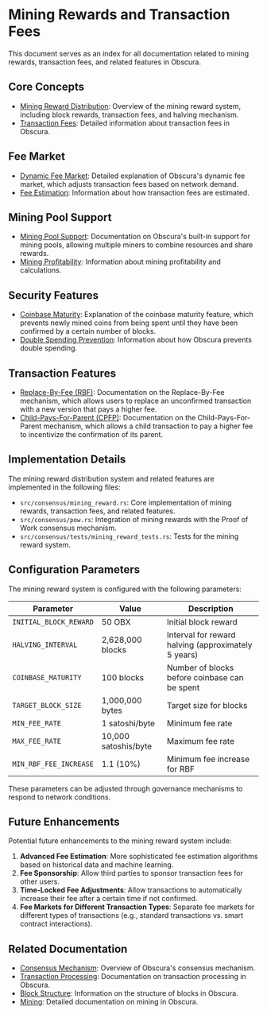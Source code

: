 # Mining Rewards and Transaction Fees

This document serves as an index for all documentation related to mining rewards, transaction fees, and related features in Obscura.

## Core Concepts

- [Mining Reward Distribution](mining/rewards.md): Overview of the mining reward system, including block rewards, transaction fees, and halving mechanism.
- [Transaction Fees](transactions/transaction_fees.md): Detailed information about transaction fees in Obscura.

## Fee Market

- [Dynamic Fee Market](consensus/fee_market.md): Detailed explanation of Obscura's dynamic fee market, which adjusts transaction fees based on network demand.
- [Fee Estimation](transactions/fee_estimation.md): Information about how transaction fees are estimated.

## Mining Pool Support

- [Mining Pool Support](mining/pool_mining.md): Documentation on Obscura's built-in support for mining pools, allowing multiple miners to combine resources and share rewards.
- [Mining Profitability](mining/mining_profitability.md): Information about mining profitability and calculations.

## Security Features

- [Coinbase Maturity](consensus/coinbase_maturity.md): Explanation of the coinbase maturity feature, which prevents newly mined coins from being spent until they have been confirmed by a certain number of blocks.
- [Double Spending Prevention](consensus/double_spending.md): Information about how Obscura prevents double spending.

## Transaction Features

- [Replace-By-Fee (RBF)](consensus/replace_by_fee.md): Documentation on the Replace-By-Fee mechanism, which allows users to replace an unconfirmed transaction with a new version that pays a higher fee.
- [Child-Pays-For-Parent (CPFP)](consensus/cpfp.md): Documentation on the Child-Pays-For-Parent mechanism, which allows a child transaction to pay a higher fee to incentivize the confirmation of its parent.

## Implementation Details

The mining reward distribution system and related features are implemented in the following files:

- `src/consensus/mining_reward.rs`: Core implementation of mining rewards, transaction fees, and related features.
- `src/consensus/pow.rs`: Integration of mining rewards with the Proof of Work consensus mechanism.
- `src/consensus/tests/mining_reward_tests.rs`: Tests for the mining reward system.

## Configuration Parameters

The mining reward system is configured with the following parameters:

| Parameter | Value | Description |
|-----------|-------|-------------|
| `INITIAL_BLOCK_REWARD` | 50 OBX | Initial block reward |
| `HALVING_INTERVAL` | 2,628,000 blocks | Interval for reward halving (approximately 5 years) |
| `COINBASE_MATURITY` | 100 blocks | Number of blocks before coinbase can be spent |
| `TARGET_BLOCK_SIZE` | 1,000,000 bytes | Target size for blocks |
| `MIN_FEE_RATE` | 1 satoshi/byte | Minimum fee rate |
| `MAX_FEE_RATE` | 10,000 satoshis/byte | Maximum fee rate |
| `MIN_RBF_FEE_INCREASE` | 1.1 (10%) | Minimum fee increase for RBF |

These parameters can be adjusted through governance mechanisms to respond to network conditions.

## Future Enhancements

Potential future enhancements to the mining reward system include:

1. **Advanced Fee Estimation**: More sophisticated fee estimation algorithms based on historical data and machine learning.
2. **Fee Sponsorship**: Allow third parties to sponsor transaction fees for other users.
3. **Time-Locked Fee Adjustments**: Allow transactions to automatically increase their fee after a certain time if not confirmed.
4. **Fee Markets for Different Transaction Types**: Separate fee markets for different types of transactions (e.g., standard transactions vs. smart contract interactions).

## Related Documentation

- [Consensus Mechanism](consensus/index.md): Overview of Obscura's consensus mechanism.
- [Transaction Processing](transactions/index.md): Documentation on transaction processing in Obscura.
- [Block Structure](architecture.md#block-structure): Information on the structure of blocks in Obscura.
- [Mining](mining/index.md): Detailed documentation on mining in Obscura. 
